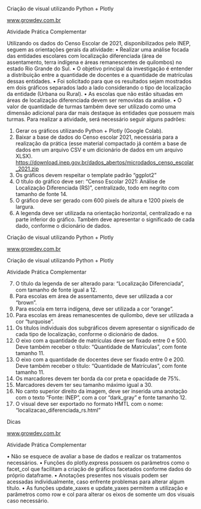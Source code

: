 Criação de visual utilizando Python + Plotly

www.growdev.com.br

Atividade Prática Complementar

Utilizando os dados do Censo Escolar de 2021, disponibilizados pelo INEP, seguem
as orientações gerais da atividade:
• Realizar uma análise focada das entidades escolares com localização diferenciada
(área de assentamento, terra indígena e áreas remanescentes de quilombos) no
estado Rio Grande do Sul.
• O objetivo principal da investigação é entender a distribuição entre a quantidade
de docentes e a quantidade de matrículas dessas entidades.
• Foi solicitado para que os resultados sejam mostrados em dois gráficos separados
lado a lado considerando o tipo de localização da entidade (Urbana ou Rural).
• As escolas que não estão situadas em áreas de localização diferenciada devem
ser removidas da análise.
• O valor de quantidade de turmas também deve ser utilizado como uma dimensão
adicional para dar mais destaque às entidades que possuem mais turmas.
Para realizar a atividade, será necessário seguir alguns padrões:
1. Gerar os gráficos utilizando Python + Plotly (Google Colab).
2. Baixar a base de dados do Censo escolar 2021, necessária para a realização da
prática (esse material compactado já contém a base de dados em um arquivo
CSV e um dicionário de dados em um arquivo XLSX).
https://download.inep.gov.br/dados_abertos/microdados_censo_escolar_2021.zip
3. Os gráficos devem respeitar o template padrão “ggplot2”
4. O título do gráfico deve ser: “Censo Escolar 2021: Análise de Localização
Diferenciada (RS)”, centralizado, todo em negrito com tamanho de fonte 14.
5. O gráfico deve ser gerado com 600 pixels de altura e 1200 pixels de largura.
6. A legenda deve ser utilizada na orientação horizontal, centralizado e na parte
inferior do gráfico. Também deve apresentar o significado de cada dado,
conforme o dicionário de dados.

Criação de visual utilizando Python + Plotly

www.growdev.com.br

Criação de visual utilizando Python + Plotly

Atividade Prática Complementar

7. O título da legenda de ser alterado para: “Localização Diferenciada”, com
tamanho de fonte igual a 12.
8. Para escolas em área de assentamento, deve ser utilizada a cor “brown”.
9. Para escola em terra indígena, deve ser utilizada a cor “orange”.
10. Para escolas em áreas remanescentes de quilombo, deve ser utilizada a cor
“turquoise”.
11. Os títulos individuais dos subgráficos devem apresentar o significado de cada
tipo de localização, conforme o dicionário de dados.
12. O eixo com a quantidade de matrículas deve ser fixado entre 0 e 500. Deve
também receber o título: “Quantidade de Matrículas”, com fonte tamanho 11.
13. O eixo com a quantidade de docentes deve ser fixado entre 0 e 200. Deve
também receber o título: “Quantidade de Matrículas”, com fonte tamanho 11.
14. Os marcadores devem ter borda da cor preta e opacidade de 75%.
15. Marcadores devem ter seu tamanho máximo igual a 30.
16. No canto superior direito da imagem, deve ser inserida uma anotação com o
texto “Fonte: INEP”, com a cor “dark_gray” e fonte tamanho 12.
17. O visual deve ser exportado no formato HMTL com o nome:
“localizacao_diferenciada_rs.html”

Dicas

www.growdev.com.br

Atividade Prática Complementar

• Não se esquece de avaliar a base de dados e realizar os tratamentos
necessários.
• Funções do plotly.express possuem os parâmetros como o facet_col que facilitam
a criação de gráficos facetados conforme dados do próprio dataframe.
• Anotações presentes nos visuais podem ser acessadas individualmente, caso
enfrente problemas para alterar algum título.
• As funções update_xaxes e update_yaxes permitem a utilização e parâmetros
como row e col para alterar os eixos de somente um dos visuais caso necessário.
